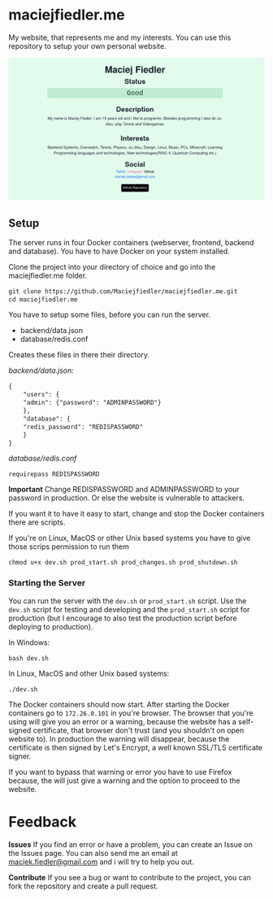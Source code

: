 
# maciejfiedler.me

My website, that represents me and my interests. You can use this repository to setup your own personal website.

![enter image description here](https://github.com/Maciejfiedler/maciejfiedler.me/raw/main/Assets/Screenshot.png)

## Setup
The server runs in four Docker containers (webserver, frontend, backend and database).
You have to have Docker on your system installed.

Clone the project into your directory of choice and go into the maciejfiedler.me folder.

    git clone https://github.com/Maciejfiedler/maciejfiedler.me.git
    cd maciejfiedler.me

You have to setup some files, before you can run the server.

 - backend/data.json
 - database/redis.conf

Creates these files in there their directory.

*backend/data.json:* 

  	{ 
	    "users": {
		"admin": {"password": "ADMINPASSWORD"}
	    },
	    "database": {
		"redis_password": "REDISPASSWORD"
	    }
	}
*database/redis.conf*

    requirepass REDISPASSWORD
**Important**
Change REDISPASSWORD and ADMINPASSWORD to your password in production. Or else the website is vulnerable to attackers.

If you want it to have it easy to start, change and stop the Docker containers there are scripts. 

If you're on Linux, MacOS or other Unix based systems you have to give those scrips permission to run them

    chmod u+x dev.sh prod_start.sh prod_changes.sh prod_shutdown.sh 

### Starting the Server
You can run the server with the `dev.sh` or `prod_start.sh` script. Use the `dev.sh` script for testing and developing and the `prod_start.sh` script for production (but I encourage to also test the production script before deploying to production).

In Windows:

    bash dev.sh
In Linux, MacOS and other Unix based systems:

    ./dev.sh

The Docker containers should now start.
After starting the Docker containers go to `172.26.0.101` in you're browser.
The browser that you're using will give you an error or a warning, because the website has a self-signed certificate, that browser don't trust (and you shouldn't on open website to). In production the warning will disappear, because the certificate is then signed by Let's Encrypt, a well known SSL/TLS  certificate signer.

If you want to bypass that warning or error you have to use Firefox because, the will just give a warning and the option to proceed to the website.

# Feedback
**Issues**
If you find an error or have a problem, you can create an Issue on the Issues page. You can also send me an email at  [maciek.fiedler@gmail.com](mailto:maciek.fiedler@gmail.com) and i will try to help you out.

**Contribute**
If you see a bug or want to contribute to the project, you can fork the repository and create a pull request.

